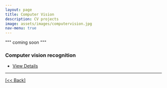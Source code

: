 ```yaml
---
layout: page
title: Computer Vision
description: CV projects 
image: assets/images/computervision.jpg
nav-menu: true
---
```


""" coming soon """

### Computer vision recognition 

<ul class="actions">
   <li><a href="https://cvanchieri.github.io/DSPortfolio/computervisionrecognition.htm" class="button next">View Details</a></li>
</ul>




---
[[<< Back]](https://cvanchieri.github.io/DSPortfolio)
